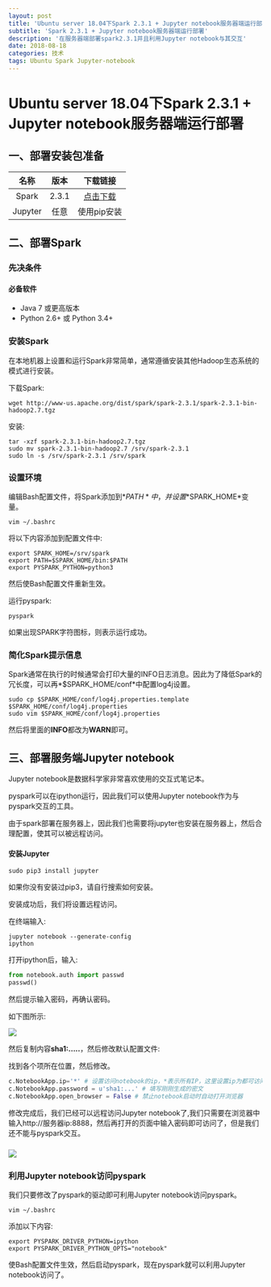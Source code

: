 ```yaml
---
layout: post
title: 'Ubuntu server 18.04下Spark 2.3.1 + Jupyter notebook服务器端运行部署'
subtitle: 'Spark 2.3.1 + Jupyter notebook服务器端运行部署'
description: '在服务器端部署spark2.3.1并且利用Jupyter notebook与其交互'
date: 2018-08-18
categories: 技术
tags: Ubuntu Spark Jupyter-notebook
---
```

# Ubuntu server 18.04下Spark 2.3.1 + Jupyter notebook服务器端运行部署

## 一、部署安装包准备

|  名称   | 版本  |                           下载链接                           |
| :-----: | :---: | :----------------------------------------------------------: |
|  Spark  | 2.3.1 | [点击下载](http://www-us.apache.org/dist/spark/spark-2.3.1/spark-2.3.1-bin-hadoop2.7.tgz) |
| Jupyter | 任意  |                         使用pip安装                          |



## 二、部署Spark

### 先决条件

#### 必备软件

* Java 7 或更高版本
* Python 2.6+ 或 Python 3.4+



### 安装Spark

在本地机器上设置和运行Spark非常简单，通常遵循安装其他Hadoop生态系统的模式进行安装。

下载Spark:

~~~shell
wget http://www-us.apache.org/dist/spark/spark-2.3.1/spark-2.3.1-bin-hadoop2.7.tgz
~~~

安装:

~~~shell
tar -xzf spark-2.3.1-bin-hadoop2.7.tgz
sudo mv spark-2.3.1-bin-hadoop2.7 /srv/spark-2.3.1
sudo ln -s /srv/spark-2.3.1 /srv/spark
~~~



### 设置环境

编辑Bash配置文件，将Spark添加到*$PATH*中，并设置*$SPARK_HOME*变量。

~~~shell
vim ~/.bashrc
~~~

将以下内容添加到配置文件中:

~~~shell	
export SPARK_HOME=/srv/spark
export PATH=$SPARK_HOME/bin:$PATH
export PYSPARK_PYTHON=python3
~~~

然后使Bash配置文件重新生效。

运行pyspark:

~~~shell
pyspark
~~~

如果出现SPARK字符图标，则表示运行成功。



### 简化Spark提示信息

Spark通常在执行的时候通常会打印大量的INFO日志消息。因此为了降低Spark的冗长度，可以再*$SPARK_HOME/conf*中配置log4j设置。

~~~shell
sudo cp $SPARK_HOME/conf/log4j.properties.template $SPARK_HOME/conf/log4j.properties
sudo vim $SPARK_HOME/conf/log4j.properties
~~~

然后将里面的**INFO**都改为**WARN**即可。



## 三、部署服务端Jupyter notebook

Jupyter notebook是数据科学家非常喜欢使用的交互式笔记本。

pyspark可以在ipython运行，因此我们可以使用Jupyter notebook作为与pyspark交互的工具。

由于spark部署在服务器上，因此我们也需要将jupyter也安装在服务器上，然后合理配置，使其可以被远程访问。



#### 安装Jupyter

~~~shell
sudo pip3 install jupyter
~~~

如果你没有安装过pip3，请自行搜索如何安装。



安装成功后，我们将设置远程访问。

在终端输入:

~~~shell
jupyter notebook --generate-config
ipython
~~~

打开ipython后，输入:

~~~python
from notebook.auth import passwd
passwd()
~~~

然后提示输入密码，再确认密码。

如下图所示:

![](http://p88h3xolw.bkt.clouddn.com/18-8-19/49578594.jpg)

然后复制内容**sha1:.....**，然后修改默认配置文件:

找到各个项所在位置，然后修改。

~~~python
c.NotebookApp.ip='*' # 设置访问notebook的ip，*表示所有IP，这里设置ip为都可访问  
c.NotebookApp.password = u'sha1:...' # 填写刚刚生成的密文  
c.NotebookApp.open_browser = False # 禁止notebook启动时自动打开浏览器   
~~~

修改完成后，我们已经可以远程访问Jupyter notebook了,我们只需要在浏览器中输入http://服务器ip:8888，然后再打开的页面中输入密码即可访问了，但是我们还不能与pyspark交互。

### 

![](http://p88h3xolw.bkt.clouddn.com/18-8-19/49249765.jpg)



### 利用Jupyter notebook访问pyspark

我们只要修改了pyspark的驱动即可利用Jupyter notebook访问pyspark。

~~~shell
vim ~/.bashrc
~~~

添加以下内容:

~~~shell
export PYSPARK_DRIVER_PYTHON=ipython
export PYSPARK_DRIVER_PYTHON_OPTS="notebook"
~~~

使Bash配置文件生效，然后启动pyspark，现在pyspark就可以利用Jupyter notebook访问了。
